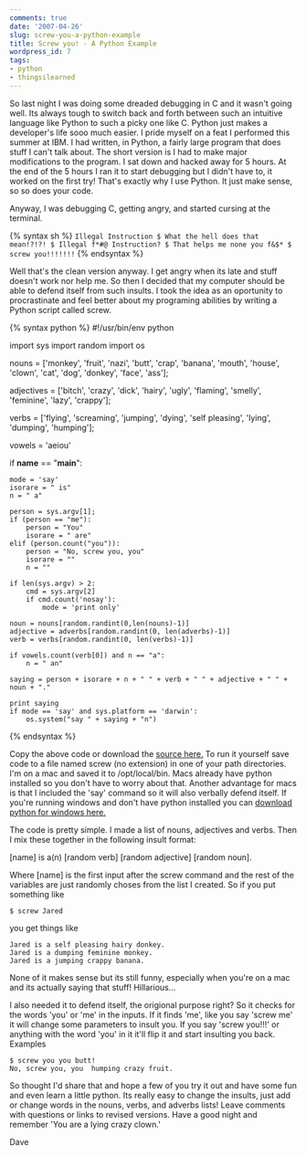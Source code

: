 ```yaml
---
comments: true
date: '2007-04-26'
slug: screw-you-a-python-example
title: Screw you! - A Python Example
wordpress_id: 7
tags:
- python
- thingsilearned
---
```


So last night I was doing some dreaded debugging in C and it wasn't going well.  Its always tough to switch back and forth between such an intuitive language like Python to such a picky one like C.  Python just makes a developer's life sooo much easier.  I pride myself on a feat I performed this summer at IBM.  I had written, in Python, a fairly large program that does stuff I can't talk about.  The short version is I had to make major modifications to the program.  I sat down and hacked away for 5 hours.  At the end of the 5 hours I ran it to start debugging but I didn't have to, it worked on the first try!  That's exactly why I use Python.  It just make sense, so so does your code.

Anyway, I was debugging C, getting angry, and started cursing at the terminal.

{% syntax sh %}
`Illegal Instruction
$ What the hell does that mean!?!?!
$ Illegal f*#@ Instruction?
$ That helps me none you f&$*
$ screw you!!!!!!!`
{% endsyntax %}

Well that's the clean version anyway.  I get angry when its late and stuff doesn't work nor help me.  So then I decided that my computer should be able to defend itself from such insults.  I took the idea as an oportunity to procrastinate and feel better about my programing abilities by writing a Python script called screw.

{% syntax python %}
#!/usr/bin/env python

import sys
import random
import os

nouns = ['monkey', 'fruit', 'nazi', 'butt', 'crap', 'banana', 'mouth',
'house', 'clown', 'cat', 'dog', 'donkey', 'face', 'ass'];

adjectives = ['bitch', 'crazy', 'dick', 'hairy', 'ugly', 'flaming',
'smelly', 'feminine', 'lazy', 'crappy'];

verbs = ['flying', 'screaming', 'jumping', 'dying', 'self pleasing',
'lying', 'dumping', 'humping'];

vowels = 'aeiou'

if __name__ == "__main__":

    mode = 'say'
    isorare = " is"
    n = " a"

    person = sys.argv[1];
    if (person == "me"):
        person = "You"
        isorare = " are"
    elif (person.count("you")):
        person = "No, screw you, you"
        isorare = ""
        n = ""

    if len(sys.argv) > 2:
        cmd = sys.argv[2]
        if cmd.count('nosay'):
            mode = 'print only'

    noun = nouns[random.randint(0,len(nouns)-1)]
    adjective = adverbs[random.randint(0, len(adverbs)-1)]
    verb = verbs[random.randint(0, len(verbs)-1)]

    if vowels.count(verb[0]) and n == "a":
        n = " an"

    saying = person + isorare + n + " " + verb + " " + adjective + " " + noun + "."

    print saying
    if mode == 'say' and sys.platform == 'darwin':
        os.system("say " + saying + "n")
{% endsyntax %}

Copy the above code or download the [source here.](http://development.annabelledey.com/blog/screw) To run it yourself save code to a file named screw (no extension) in one of your path directories.  I'm on a mac and saved it to /opt/local/bin.  Macs already have python installed so you don't have to worry about that.  Another advantage for macs is that I included the 'say' command so it will also verbally defend itself.  If you're running windows and don't have python installed you can [download python for windows here.](http://code.enthought.com/enthon/#download)

The code is pretty simple.  I made a list of nouns, adjectives and verbs.  Then I mix these together in the following insult format:

[name] is a(n) [random verb] [random adjective] [random noun].

Where [name] is the first input after the screw command and the rest of the variables are just randomly choses from the list I created.  So if you put something like


    $ screw Jared


you get things like



    Jared is a self pleasing hairy donkey.
    Jared is a dumping feminine monkey.
    Jared is a jumping crappy banana.


None of it makes sense but its still funny, especially when you're on a mac and its actually saying that stuff!  Hillarious...

I also needed it to defend itself, the origional purpose right?  So it checks for the words 'you' or 'me' in the inputs.  If it finds 'me', like you say 'screw me' it will change some parameters to insult you.  If you say 'screw you!!!' or anything with the word 'you' in it it'll flip it and start insulting you back.  Examples



    $ screw you you butt!
    No, screw you, you  humping crazy fruit.


So thought I'd share that and hope a few of you try it out and have some fun and even learn a little python.  Its really easy to change the insults, just add or change words in the nouns, verbs, and adverbs lists!  Leave comments with questions or links to revised versions.  Have a good night and remember 'You are a lying crazy clown.'


Dave

